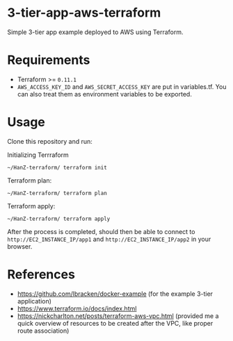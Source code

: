 # 3-tier-app-aws-terraform
Simple 3-tier app example deployed to AWS using Terraform.

# Requirements
- Terraform >= `0.11.1`
- `AWS_ACCESS_KEY_ID` and `AWS_SECRET_ACCESS_KEY` are put in variables.tf. You can also treat them as environment variables to be exported.

# Usage
Clone this repository and run:

Initializing Terrraform
```
~/HanZ-terraform/ terraform init 
```

Terraform plan:
```
~/HanZ-terraform/ terraform plan
```

Terraform apply:
```
~/HanZ-terraform/ terraform apply
```

After the process is completed, should then be able to connect to `http://EC2_INSTANCE_IP/app1` and `http://EC2_INSTANCE_IP/app2` in your browser.

# References
- https://github.com/lbracken/docker-example (for the example 3-tier application)
- https://www.terraform.io/docs/index.html
- https://nickcharlton.net/posts/terraform-aws-vpc.html (provided me a quick overview of resources to be created after the VPC, like proper route association)
